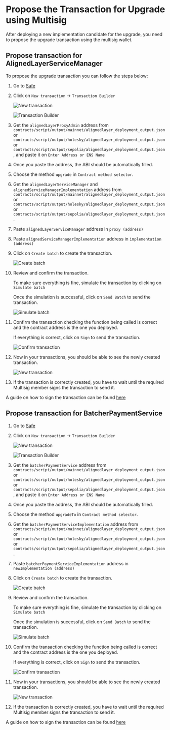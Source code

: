 # Propose the Transaction for Upgrade using Multisig

After deploying a new implementation candidate for the upgrade, you need to propose the upgrade transaction using the multisig wallet.

## Propose transaction for AlignedLayerServiceManager

To propose the upgrade transaction you can follow the steps below:

1. Go to [Safe](https://app.safe.global/home)

2. Click on `New transaction` -> `Transaction Builder`
   
   ![New transaction](./images/3_b_2_multisig_1.png)

   ![Transaction Builder](./images/3_b_2_multisig_2.png)

4. Get the `alignedLayerProxyAdmin` address from ```contracts/script/output/mainnet/alignedlayer_deployment_output.json``` or ```contracts/script/output/holesky/alignedlayer_deployment_output.json``` or ```contracts/script/output/sepolia/alignedlayer_deployment_output.json```, and paste it on `Enter Address or ENS Name`

5. Once you paste the address, the ABI should be automatically filled.

6. Choose the method ```upgrade``` in ```Contract method selector```.

7. Get the ```alignedLayerServiceManager``` and ```alignedServiceManagerImplementation``` address from ```contracts/script/output/mainnet/alignedlayer_deployment_output.json``` or ```contracts/script/output/holesky/alignedlayer_deployment_output.json``` or ```contracts/script/output/sepolia/alignedlayer_deployment_output.json```.

8. Paste ```alignedLayerServiceManager``` address in ```proxy (address)```

9. Paste ```alignedServiceManagerImplementation``` address in ```implementation (address)```

10. Click on `Create batch` to create the transaction.

      ![Create batch](./images/3_b_2_multisig_7.png)

11. Review and confirm the transaction.
   
      To make sure everything is fine, simulate the transaction by clicking on `Simulate batch`
   
      Once the simulation is successful, click on `Send Batch` to send the transaction.

      ![Simulate batch](./images/3_b_2_multisig_8.png)

12. Confirm the transaction checking the function being called is correct and the contract address is the one you deployed.

      If everything is correct, click on `Sign` to send the transaction.

      ![Confirm transaction](./images/3_b_2_multisig_9.png)

13. Now in your transactions, you should be able to see the newly created transaction.

      ![New transaction](./images/3_b_2_multisig_10.png)

14. If the transaction is correctly created, you have to wait until the required Multisig member signs the transaction to send it.

A guide on how to sign the transaction can be found [here](./3_b_3_approve_upgrade.md)


## Propose transaction for BatcherPaymentService

1. Go to [Safe](https://app.safe.global/home)

2. Click on `New transaction` -> `Transaction Builder`

   ![New transaction](./images/3_b_2_multisig_1.png)

   ![Transaction Builder](./images/3_b_2_multisig_2.png)

3. Get the `batcherPaymentService` address from ```contracts/script/output/mainnet/alignedlayer_deployment_output.json``` or ```contracts/script/output/holesky/alignedlayer_deployment_output.json``` or ```contracts/script/output/sepolia/alignedlayer_deployment_output.json```, and paste it on `Enter Address or ENS Name`

4. Once you paste the address, the ABI should be automatically filled.

5. Choose the method ```upgradeTo``` in ```Contract method selector```.

6. Get the ```batcherPaymentServiceImplementation``` address from ```contracts/script/output/mainnet/alignedlayer_deployment_output.json``` or ```contracts/script/output/holesky/alignedlayer_deployment_output.json``` or ```contracts/script/output/sepolia/alignedlayer_deployment_output.json```.

7. Paste ```batcherPaymentServiceImplementation``` address in ```newImplementation (address)```

8. Click on `Create batch` to create the transaction.

   ![Create batch](./images/3_b_2_multisig_7.png)

9. Review and confirm the transaction.

   To make sure everything is fine, simulate the transaction by clicking on `Simulate batch`

   Once the simulation is successful, click on `Send Batch` to send the transaction.

   ![Simulate batch](./images/3_b_2_multisig_8.png)

10. Confirm the transaction checking the function being called is correct and the contract address is the one you deployed.

    If everything is correct, click on `Sign` to send the transaction.

    ![Confirm transaction](./images/3_b_2_multisig_9.png)

11. Now in your transactions, you should be able to see the newly created transaction.

    ![New transaction](./images/3_b_2_multisig_10.png)

12. If the transaction is correctly created, you have to wait until the required Multisig member signs the transaction to send it.

A guide on how to sign the transaction can be found [here](./3_b_3_approve_upgrade.md)

